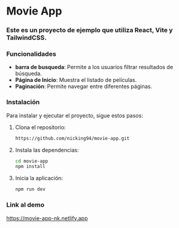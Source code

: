 # Movie App

### Este es un proyecto de ejemplo que utiliza **React**, **Vite** y **TailwindCSS**.

### Funcionalidades

- **barra de busqueda**: Permite a los usuarios filtrar resultados de búsqueda.
- **Página de Inicio**: Muestra el listado de películas.
- **Paginación**: Permite navegar entre diferentes páginas.

### Instalación

Para instalar y ejecutar el proyecto, sigue estos pasos:

1. Clona el repositorio:
   ```bash
   https://github.com/nicking94/movie-app.git
   ```
2. Instala las dependencias:
   ```bash
   cd movie-app
   npm install
   ```
3. Inicia la aplicación:
   ```bash
   npm run dev
   ```

### Link al demo

https://movie-app-nk.netlify.app
